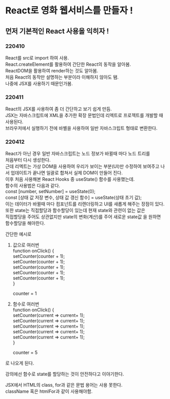 # React로 영화 웹서비스를 만들자 !

## 먼저 기본적인 React 사용을 익히자 !

### 220410

React를 src로 import 하여 사용.
<br>
React.createElement를 활용하여 간단한 React의 동작을 알아봄.
<br>
ReactDOM을 활용하여 render하는 것도 알아봄.
<br>
처음 React의 동작만 설명하는 부분이라 이해하지 않아도 됌.
<br>
나중에 JSX를 사용하기 때문인가봄.

### 220411

React의 JSX를 사용하여 좀 더 간단하고 보기 쉽게 만듬.
<br>
JSX는 자바스크립트에 XML을 추가한 확장 문법인데 리엑트로 프로젝트를 개발할 때 사용된다.
<br>
브라우저에서 실행하기 전에 바벨을 사용하여 일반 자바스크립트 형태로 변환한다.

### 220412

React가 아닌 경우 일반 자바스크립트는 노드 정보가 바뀔때 마다 노드 트리를
<br>
처음부터 다시 생성한다.
<br>
근데 리엑트는 가상 DOM을 사용하여 우리가 보이는 부분(UI)만 수정하여 보여주고 나서 업데이트가 끝나면 일괄로 합쳐서 실제 DOM이 만들어 진다.
<br>
이후 처음 사용해본 React Hooks 중 useState() 함수를 사용했는데.
<br>
함수의 사용법은 다음과 같다.
<br>
const [number, setNumber] = useState(0);
<br>
const [상태 값 저장 변수, 상태 값 갱신 함수] = useState(상태 초기 값);
<br>
이는 데이터가 바뀔때 마다 컴포넌트를 리렌더링하고 UI를 새롭게 해주는 장점이 있다.
<br>
또한 state는 직접할당과 함수할당이 있는데 현재 state와 관련이 없는 값은
<br>
직접할당을 주어도 상관없지만 state의 변화(계산)를 주어 새로운 state값 을 원하면
<br>
함수할당을 해야한다.

간단한 예시로
<br>

1. 값으로 여러번
   <br>
   function onClick() {
   <br>
   setCounter(counter + 1);
   <br>
   setCounter(counter + 1);
   <br>
   setCounter(counter + 1);
   <br>
   setCounter(counter + 1);
   <br>
   setCounter(counter + 1);
   <br>
   }

   counter = 1

2. 함수로 여러번
   <br>
   function onClick() {
   <br>
   setCounter(current => current+ 1);
   <br>
   setCounter(current => current+ 1);
   <br>
   setCounter(current => current+ 1);
   <br>
   setCounter(current => current+ 1);
   <br>
   setCounter(current => current+ 1);
   <br>
   }

   counter = 5

로 나오게 된다.

강의에선 함수로 state를 할당하는 것이 안전하다고 이야기한다.

JSX에서 HTML의 class, for과 같은 문법 용어는 사용 못한다.
<br>
className 혹은 htmlFor과 같이 사용해야함.
